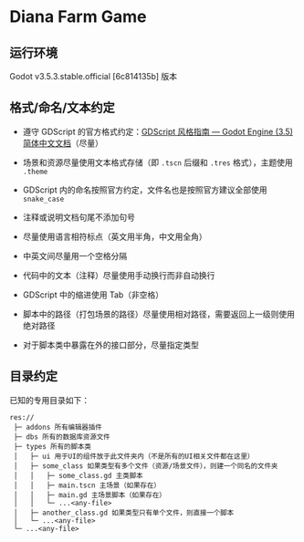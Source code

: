 # Diana Farm Game

## 运行环境

Godot v3.5.3.stable.official [6c814135b] 版本

## 格式/命名/文本约定

- 遵守 GDScript 的官方格式约定：[GDScript 风格指南 &mdash; Godot Engine (3.5) 简体中文文档](https://docs.godotengine.org/zh_CN/3.5/tutorials/scripting/gdscript/gdscript_styleguide.html)（尽量）

- 场景和资源尽量使用文本格式存储（即 `.tscn` 后缀和 `.tres` 格式），主题使用 `.theme`

- GDScript 内的命名按照官方约定，文件名也是按照官方建议全部使用 `snake_case`

- 注释或说明文档句尾不添加句号

- 尽量使用语言相符标点（英文用半角，中文用全角）

- 中英文间尽量用一个空格分隔

- 代码中的文本（注释）尽量使用手动换行而非自动换行

- GDScript 中的缩进使用 Tab（非空格）

- 脚本中的路径（打包场景的路径）尽量使用相对路径，需要返回上一级则使用绝对路径

- 对于脚本类中暴露在外的接口部分，尽量指定类型

## 目录约定

已知的专用目录如下：

```
res://
 ├─ addons 所有编辑器插件
 ├─ dbs 所有的数据库资源文件
 ├─ types 所有的脚本类
 │   ├─ ui 用于UI的组件放于此文件夹内（不是所有的UI相关文件都在这里）
 │   ├─ some_class 如果类型有多个文件（资源/场景文件），则建一个同名的文件夹
 │   │   ├─ some_class.gd 主类脚本
 │   │   ├─ main.tscn 主场景（如果存在）
 │   │   ├─ main.gd 主场景脚本（如果存在）
 │   │   └─ ...<any-file>
 │   ├─ another_class.gd 如果类型只有单个文件，则直接一个脚本
 │   └─ ...<any-file>
 └─ ...<any-file>
```
